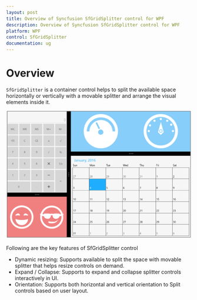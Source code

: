 ```yaml
---
layout: post
title: Overview of Syncfusion SfGridSplitter control for WPF
description: Overview of Syncfusion SfGridSplitter control for WPF
platform: WPF
control: SfGridSplitter
documentation: ug
---
```


# Overview

`SfGridSplitter` is a container control helps to split the available space horizontally or vertically with a movable splitter and arrange the visual elements inside it. 

![Explains the overview of SfGridSplitter control](Overview-images/overview.png)

Following are the key features of SfGridSplitter control

* Dynamic resizing: Supports available to split the space with movable splitter that helps resize controls on demand.
* Expand / Collapse: Supports to expand and collapse splitter controls interactively in UI.
* Orientation: Supports both horizontal and vertical orientation to Split controls based on user layout.





